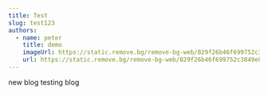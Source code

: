 ```yaml
---
title: Test
slug: test123
authors:
  - name: peter
    title: demo
    imageUrl: https://static.remove.bg/remove-bg-web/829f26b46f699752c3849e83798ce277bfc6b0c7/assets/start-1abfb4fe2980eabfbbaaa4365a0692539f7cd2725f324f904565a9a744f8e214.jpg
    url: https://static.remove.bg/remove-bg-web/829f26b46f699752c3849e83798ce277bfc6b0c7/assets/start-1abfb4fe2980eabfbbaaa4365a0692539f7cd2725f324f904565a9a744f8e214.jpg
---
```

new blog testing blog